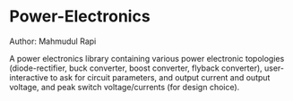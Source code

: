 # Power-Electronics

Author: Mahmudul Rapi

A power electronics library containing various power electronic topologies (diode-rectifier, buck converter, boost converter, flyback converter), user-interactive to ask for circuit parameters, and output current and output voltage, and peak switch voltage/currents (for design choice).